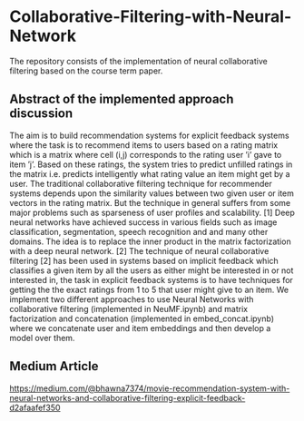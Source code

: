 # Collaborative-Filtering-with-Neural-Network

The repository consists of the implementation of neural collaborative filtering based on the course term paper.
 
## Abstract of the implemented approach discussion

The aim is to build recommendation systems for explicit feedback systems where the task
is to recommend items to users based on a rating matrix which is a matrix where cell (i,j) corresponds
to the rating user ’i’ gave to item ’j’. Based on these ratings, the system tries to predict unfilled
ratings in the matrix i.e. predicts intelligently what rating value an item might get by a user. The
traditional collaborative filtering technique for recommender systems depends upon the similarity
values between two given user or item vectors in the rating matrix. But the technique in general
suffers from some major problems such as sparseness of user profiles and scalability. [1] Deep neural
networks have achieved success in various fields such as image classification, segmentation, speech
recognition and and many other domains. The idea is to replace the inner product in the matrix
factorization with a deep neural network. [2] The technique of neural collaborative filtering [2] has been
used in systems based on implicit feedback which classifies a given item by all the users as either
might be interested in or not interested in, the task in explicit feedback systems is to have techniques
for getting the the exact ratings from 1 to 5 that user might give to an item. We implement two different
approaches to use Neural Networks with collaborative filtering (implemented in NeuMF.ipynb) and matrix factorization and concatenation (implemented in embed_concat.ipynb) where we
concatenate user and item embeddings and then develop a model over them.

## Medium Article

https://medium.com/@bhawna7374/movie-recommendation-system-with-neural-networks-and-collaborative-filtering-explicit-feedback-d2afaafef350
